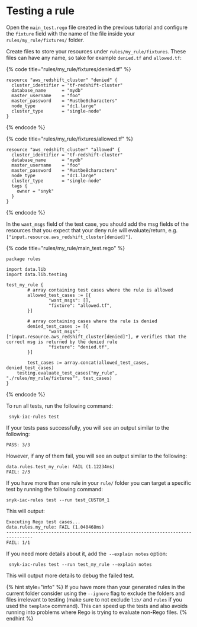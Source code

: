# Testing a rule

Open the `main_test.rego` file created in the previous tutorial and configure the `fixture` field with the name of the file inside your `rules/my_rule/fixtures/` folder.

Create files to store your resources under `rules/my_rule/fixtures`. These files can have any name, so take for example `denied.tf` and `allowed.tf`:

{% code title="rules/my_rule/fixtures/denied.tf" %}
```
resource "aws_redshift_cluster" "denied" {
  cluster_identifier = "tf-redshift-cluster"
  database_name      = "mydb"
  master_username    = "foo"
  master_password    = "Mustbe8characters"
  node_type          = "dc1.large"
  cluster_type       = "single-node"
}
```
{% endcode %}

{% code title="rules/my_rule/fixtures/allowed.tf" %}
```
resource "aws_redshift_cluster" "allowed" {
  cluster_identifier = "tf-redshift-cluster"
  database_name      = "mydb"
  master_username    = "foo"
  master_password    = "Mustbe8characters"
  node_type          = "dc1.large"
  cluster_type       = "single-node"
  tags {
    owner = "snyk"
  }
}
```
{% endcode %}

In the `want_msgs` field of the test case, you should add the msg fields of the resources that you expect that your deny rule will evaluate/return, e.g. `["input.resource.aws_redshift_cluster[denied]"]`.

{% code title="rules/my_rule/main_test.rego" %}
```
package rules

import data.lib
import data.lib.testing

test_my_rule {
		# array containing test cases where the rule is allowed
		allowed_test_cases := [{
				"want_msgs": [],
				"fixture": "allowed.tf",
		}]

		# array containing cases where the rule is denied
		denied_test_cases := [{
				"want_msgs": ["input.resource.aws_redshift_cluster[denied]"], # verifies that the correct msg is returned by the denied rule
				"fixture": "denied.tf",
		}]

		test_cases := array.concat(allowed_test_cases, denied_test_cases)
    testing.evaluate_test_cases("my_rule", "./rules/my_rule/fixtures"", test_cases)
}
```
{% endcode %}

To run all tests, run the following command:

```
 snyk-iac-rules test
```

If your tests pass successfully, you will see an output similar to the following:

```
PASS: 3/3
```

However, if any of them fail, you will see an output similar to the following:

```
data.rules.test_my_rule: FAIL (1.12234ms)
FAIL: 2/3
```

If you have more than one rule in your `rule/` folder you can target a specific test by running the following command:

```
snyk-iac-rules test --run test_CUSTOM_1
```

This will output:

```
Executing Rego test cases...
data.rules.my_rule: FAIL (1.040468ms)
--------------------------------------------------------------------------------
FAIL: 1/1
```

If you need more details about it, add the` --explain notes` option:

```
 snyk-iac-rules test --run test_my_rule --explain notes
```

This will output more details to debug the failed test.

{% hint style="info" %}
If you have more than your generated rules in the current folder consider using the  `--ignore` flag to exclude the folders and files irrelevant to testing (make sure to not exclude `lib/` and `rules` if you used the `template` command). This can speed up the tests and also avoids running into problems where Rego is trying to evaluate non-Rego files.
{% endhint %}
